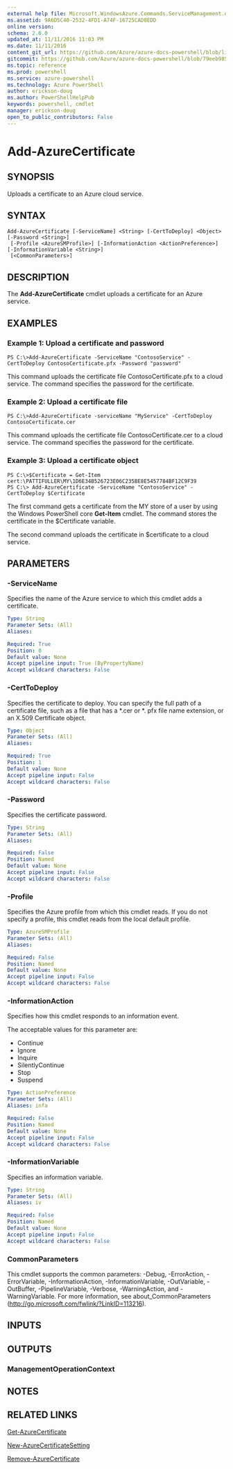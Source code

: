```yaml
---
external help file: Microsoft.WindowsAzure.Commands.ServiceManagement.dll-Help.xml
ms.assetid: 9A6D5C40-2532-4FD1-A74F-16725CAD8EDD
online version: 
schema: 2.0.0
updated_at: 11/11/2016 11:03 PM
ms.date: 11/11/2016
content_git_url: https://github.com/Azure/azure-docs-powershell/blob/live/azureps-cmdlets-docs/ServiceManagement/Azure.Service/v3.1.0/Add-AzureCertificate.md
gitcommit: https://github.com/Azure/azure-docs-powershell/blob/79eeb985ea480979357fb4695832a0c3d29a48bf/azureps-cmdlets-docs/ServiceManagement/Azure.Service/v3.1.0/Add-AzureCertificate.md
ms.topic: reference
ms.prod: powershell
ms.service: azure-powershell
ms.technology: Azure PowerShell
author: erickson-doug
ms.author: PowerShellHelpPub
keywords: powershell, cmdlet
manager: erickson-doug
open_to_public_contributors: False
---
```


# Add-AzureCertificate

## SYNOPSIS
Uploads a certificate to an Azure cloud service.

## SYNTAX

```
Add-AzureCertificate [-ServiceName] <String> [-CertToDeploy] <Object> [-Password <String>]
 [-Profile <AzureSMProfile>] [-InformationAction <ActionPreference>] [-InformationVariable <String>]
 [<CommonParameters>]
```

## DESCRIPTION
The **Add-AzureCertificate** cmdlet uploads a certificate for an Azure service.

## EXAMPLES

### Example 1: Upload a certificate and password
```
PS C:\>Add-AzureCertificate -ServiceName "ContosoService" -CertToDeploy ContosoCertificate.pfx -Password "password"
```

This command uploads the certificate file ContosoCertificate.pfx to a cloud service.
The command specifies the password for the certificate.

### Example 2: Upload a certificate file
```
PS C:\>Add-AzureCertificate -serviceName "MyService" -CertToDeploy ContosoCertificate.cer
```

This command uploads the certificate file ContosoCertificate.cer to a cloud service.
The command specifies the password for the certificate.

### Example 3: Upload a certificate object
```
PS C:\>$Certificate = Get-Item cert:\PATTIFULLER\MY\1D6E34B526723E06C235BE8E5457784BF12C9F39
PS C:\> Add-AzureCertificate -ServiceName "ContosoService" -CertToDeploy $Certificate
```

The first command gets a certificate from the MY store of a user by using the Windows PowerShell core **Get-Item** cmdlet.
The command stores the certificate in the $Certificate variable.

The second command uploads the certificate in $certificate to a cloud service.

## PARAMETERS

### -ServiceName
Specifies the name of the Azure service to which this cmdlet adds a certificate.

```yaml
Type: String
Parameter Sets: (All)
Aliases: 

Required: True
Position: 0
Default value: None
Accept pipeline input: True (ByPropertyName)
Accept wildcard characters: False
```

### -CertToDeploy
Specifies the certificate to deploy.
You can specify the full path of a certificate file, such as a file that has a *.cer or *.
pfx file name extension, or an X.509 Certificate object.

```yaml
Type: Object
Parameter Sets: (All)
Aliases: 

Required: True
Position: 1
Default value: None
Accept pipeline input: False
Accept wildcard characters: False
```

### -Password
Specifies the certificate password.

```yaml
Type: String
Parameter Sets: (All)
Aliases: 

Required: False
Position: Named
Default value: None
Accept pipeline input: False
Accept wildcard characters: False
```

### -Profile
Specifies the Azure profile from which this cmdlet reads.
If you do not specify a profile, this cmdlet reads from the local default profile.

```yaml
Type: AzureSMProfile
Parameter Sets: (All)
Aliases: 

Required: False
Position: Named
Default value: None
Accept pipeline input: False
Accept wildcard characters: False
```

### -InformationAction
Specifies how this cmdlet responds to an information event.

The acceptable values for this parameter are:

- Continue
- Ignore
- Inquire
- SilentlyContinue
- Stop
- Suspend

```yaml
Type: ActionPreference
Parameter Sets: (All)
Aliases: infa

Required: False
Position: Named
Default value: None
Accept pipeline input: False
Accept wildcard characters: False
```

### -InformationVariable
Specifies an information variable.

```yaml
Type: String
Parameter Sets: (All)
Aliases: iv

Required: False
Position: Named
Default value: None
Accept pipeline input: False
Accept wildcard characters: False
```

### CommonParameters
This cmdlet supports the common parameters: -Debug, -ErrorAction, -ErrorVariable, -InformationAction, -InformationVariable, -OutVariable, -OutBuffer, -PipelineVariable, -Verbose, -WarningAction, and -WarningVariable. For more information, see about_CommonParameters (http://go.microsoft.com/fwlink/?LinkID=113216).

## INPUTS

## OUTPUTS

### ManagementOperationContext

## NOTES

## RELATED LINKS

[Get-AzureCertificate](xref:ServiceManagement/Azure.Service/v3.1.0/Get-AzureCertificate.md)

[New-AzureCertificateSetting](xref:ServiceManagement/Azure.Service/v3.1.0/New-AzureCertificateSetting.md)

[Remove-AzureCertificate](xref:ServiceManagement/Azure.Service/v3.1.0/Remove-AzureCertificate.md)


